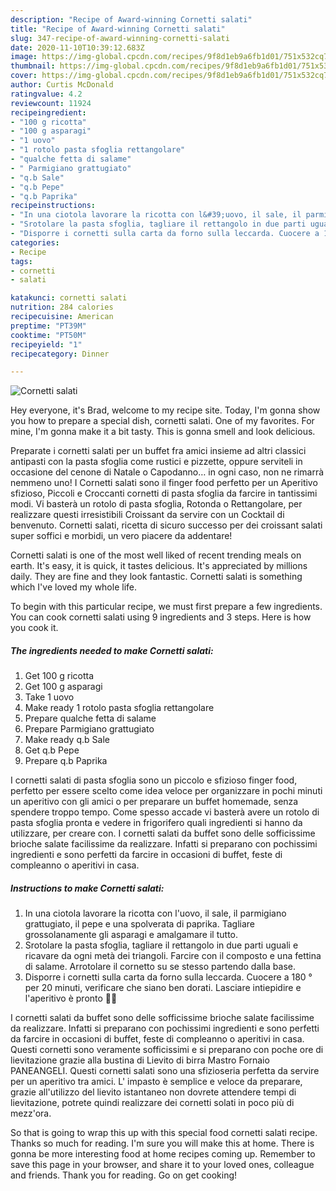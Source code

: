 ```yaml
---
description: "Recipe of Award-winning Cornetti salati"
title: "Recipe of Award-winning Cornetti salati"
slug: 347-recipe-of-award-winning-cornetti-salati
date: 2020-11-10T10:39:12.683Z
image: https://img-global.cpcdn.com/recipes/9f8d1eb9a6fb1d01/751x532cq70/cornetti-salati-recipe-main-photo.jpg
thumbnail: https://img-global.cpcdn.com/recipes/9f8d1eb9a6fb1d01/751x532cq70/cornetti-salati-recipe-main-photo.jpg
cover: https://img-global.cpcdn.com/recipes/9f8d1eb9a6fb1d01/751x532cq70/cornetti-salati-recipe-main-photo.jpg
author: Curtis McDonald
ratingvalue: 4.2
reviewcount: 11924
recipeingredient:
- "100 g ricotta"
- "100 g asparagi"
- "1 uovo"
- "1 rotolo pasta sfoglia rettangolare"
- "qualche fetta di salame"
- " Parmigiano grattugiato"
- "q.b Sale"
- "q.b Pepe"
- "q.b Paprika"
recipeinstructions:
- "In una ciotola lavorare la ricotta con l&#39;uovo, il sale, il parmigiano grattugiato, il pepe e una spolverata di paprika. Tagliare grossolanamente gli asparagi e amalgamare il tutto."
- "Srotolare la pasta sfoglia, tagliare il rettangolo in due parti uguali e ricavare da ogni metà dei triangoli. Farcire con il composto e una fettina di salame. Arrotolare il cornetto su se stesso partendo dalla base."
- "Disporre i cornetti sulla carta da forno sulla leccarda. Cuocere a 180 ° per 20 minuti, verificare che siano ben dorati. Lasciare intiepidire e l&#39;aperitivo è pronto 🍹😉"
categories:
- Recipe
tags:
- cornetti
- salati

katakunci: cornetti salati 
nutrition: 284 calories
recipecuisine: American
preptime: "PT39M"
cooktime: "PT50M"
recipeyield: "1"
recipecategory: Dinner

---
```



![Cornetti salati](https://img-global.cpcdn.com/recipes/9f8d1eb9a6fb1d01/751x532cq70/cornetti-salati-recipe-main-photo.jpg)

Hey everyone, it's Brad, welcome to my recipe site. Today, I'm gonna show you how to prepare a special dish, cornetti salati. One of my favorites. For mine, I'm gonna make it a bit tasty. This is gonna smell and look delicious.

Preparate i cornetti salati per un buffet fra amici insieme ad altri classici antipasti con la pasta sfoglia come rustici e pizzette, oppure serviteli in occasione del cenone di Natale o Capodanno… in ogni caso, non ne rimarrà nemmeno uno! I Cornetti salati sono il finger food perfetto per un Aperitivo sfizioso, Piccoli e Croccanti cornetti di pasta sfoglia da farcire in tantissimi modi. Vi basterà un rotolo di pasta sfoglia, Rotonda o Rettangolare, per realizzare questi irresistibili Croissant da servire con un Cocktail di benvenuto. Cornetti salati, ricetta di sicuro successo per dei croissant salati super soffici e morbidi, un vero piacere da addentare!

Cornetti salati is one of the most well liked of recent trending meals on earth. It's easy, it is quick, it tastes delicious. It's appreciated by millions daily. They are fine and they look fantastic. Cornetti salati is something which I've loved my whole life.


To begin with this particular recipe, we must first prepare a few ingredients. You can cook cornetti salati using 9 ingredients and 3 steps. Here is how you cook it.

<!--inarticleads1-->

##### The ingredients needed to make Cornetti salati:

1. Get 100 g ricotta
1. Get 100 g asparagi
1. Take 1 uovo
1. Make ready 1 rotolo pasta sfoglia rettangolare
1. Prepare qualche fetta di salame
1. Prepare  Parmigiano grattugiato
1. Make ready q.b Sale
1. Get q.b Pepe
1. Prepare q.b Paprika


I cornetti salati di pasta sfoglia sono un piccolo e sfizioso finger food, perfetto per essere scelto come idea veloce per organizzare in pochi minuti un aperitivo con gli amici o per preparare un buffet homemade, senza spendere troppo tempo. Come spesso accade vi basterà avere un rotolo di pasta sfoglia pronta e vedere in frigorifero quali ingredienti si hanno da utilizzare, per creare con. I cornetti salati da buffet sono delle sofficissime brioche salate facilissime da realizzare. Infatti si preparano con pochissimi ingredienti e sono perfetti da farcire in occasioni di buffet, feste di compleanno o aperitivi in casa. 

<!--inarticleads2-->

##### Instructions to make Cornetti salati:

1. In una ciotola lavorare la ricotta con l&#39;uovo, il sale, il parmigiano grattugiato, il pepe e una spolverata di paprika. Tagliare grossolanamente gli asparagi e amalgamare il tutto.
1. Srotolare la pasta sfoglia, tagliare il rettangolo in due parti uguali e ricavare da ogni metà dei triangoli. Farcire con il composto e una fettina di salame. Arrotolare il cornetto su se stesso partendo dalla base.
1. Disporre i cornetti sulla carta da forno sulla leccarda. Cuocere a 180 ° per 20 minuti, verificare che siano ben dorati. Lasciare intiepidire e l&#39;aperitivo è pronto 🍹😉


I cornetti salati da buffet sono delle sofficissime brioche salate facilissime da realizzare. Infatti si preparano con pochissimi ingredienti e sono perfetti da farcire in occasioni di buffet, feste di compleanno o aperitivi in casa. Questi cornetti sono veramente sofficissimi e si preparano con poche ore di lievitazione grazie alla bustina di Lievito di birra Mastro Fornaio PANEANGELI. Questi cornetti salati sono una sfizioseria perfetta da servire per un aperitivo tra amici. L&#39; impasto è semplice e veloce da preparare, grazie all&#39;utilizzo del lievito istantaneo non dovrete attendere tempi di lievitazione, potrete quindi realizzare dei cornetti solati in poco più di mezz&#39;ora. 

So that is going to wrap this up with this special food cornetti salati recipe. Thanks so much for reading. I'm sure you will make this at home. There is gonna be more interesting food at home recipes coming up. Remember to save this page in your browser, and share it to your loved ones, colleague and friends. Thank you for reading. Go on get cooking!

